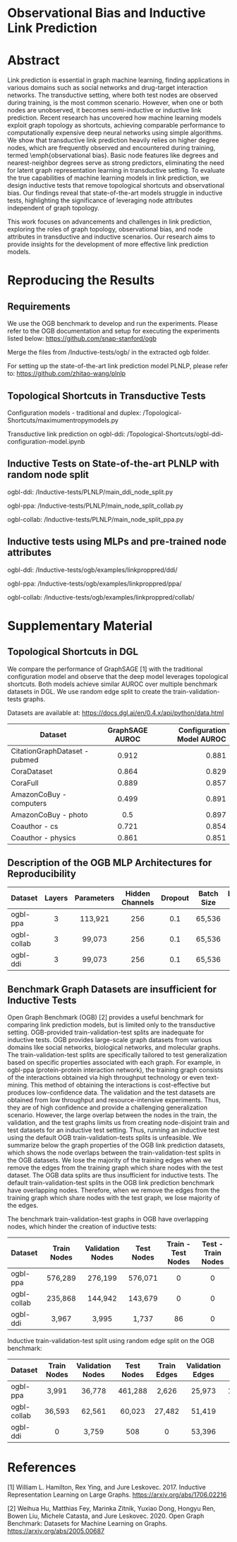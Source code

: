 # Observational Bias and Inductive Link Prediction

# Abstract 

Link prediction is essential in graph machine learning, finding applications in various domains such as social networks and drug-target interaction networks. The transductive setting, where both test nodes are observed during training, is the most common scenario. However, when one or both nodes are unobserved, it becomes semi-inductive or inductive link prediction. Recent research has uncovered how machine learning models exploit graph topology as shortcuts, achieving comparable performance to computationally expensive deep neural networks using simple algorithms. We show that transductive link prediction heavily relies on higher degree nodes, which are frequently observed and encountered during training, termed \emph{observational bias}. Basic node features like degrees and nearest-neighbor degrees serve as strong predictors, eliminating the need for latent graph representation learning in transductive setting. To evaluate the true capabilities of machine learning models in link prediction, we design inductive tests that remove topological shortcuts and observational bias. Our findings reveal that state-of-the-art models struggle in inductive tests, highlighting the significance of leveraging node attributes independent of graph topology. 

This work focuses on advancements and challenges in link prediction, exploring the roles of graph topology, observational bias, and node attributes in transductive and inductive scenarios. Our research aims to provide insights for the development of more effective link prediction models.

# Reproducing the Results 

## Requirements

We use the OGB benchmark to develop and run the experiments. Please refer to the OGB documentation and setup for executing the experiments listed below: https://github.com/snap-stanford/ogb

Merge the files from /Inductive-tests/ogb/ in the extracted ogb folder. 

For setting up the state-of-the-art link prediction model PLNLP, please refer to: https://github.com/zhitao-wang/plnlp

## Topological Shortcuts in Transductive Tests

Configuration models - traditional and duplex: /Topological-Shortcuts/maximumentropymodels.py

Transductive link prediction on ogbl-ddi: /Topological-Shortcuts/ogbl-ddi-configuration-model.ipynb

## Inductive Tests on State-of-the-art PLNLP with random node split

ogbl-ddi: /Inductive-tests/PLNLP/main_ddi_node_split.py

ogbl-ppa: /Inductive-tests/PLNLP/main_node_split_collab.py

ogbl-collab: /Inductive-tests/PLNLP/main_node_split_ppa.py

## Inductive tests using MLPs and pre-trained node attributes 

ogbl-ddi: /Inductive-tests/ogb/examples/linkproppred/ddi/

ogbl-ppa: /Inductive-tests/ogb/examples/linkproppred/ppa/

ogbl-collab: /Inductive-tests/ogb/examples/linkproppred/collab/

# Supplementary Material

## Topological Shortcuts in DGL

We compare the performance of GraphSAGE [1] with the traditional configuration model and observe that the deep model leverages topological shortcuts. Both models achieve similar AUROC over multiple benchmark datasets in DGL. We use random edge split to create the train-validation-tests graphs. 

Datasets are available at: https://docs.dgl.ai/en/0.4.x/api/python/data.html

| Dataset | GraphSAGE AUROC | Configuration Model AUROC | 
| --- | :---: | ---: |
| CitationGraphDataset - pubmed | 0.912 | 0.881 |
| CoraDataset | 0.864 | 0.829 |
| CoraFull  | 0.889 | 0.857 |
| AmazonCoBuy - computers | 0.499 | 0.891 |
| AmazonCoBuy - photo  | 0.5 | 0.897 |
| Coauthor - cs  | 0.721 | 0.854 |
| Coauthor - physics  | 0.861 | 0.851 |

## Description of the OGB MLP Architectures for Reproducibility

| Dataset | Layers | Parameters | Hidden Channels | Dropout | Batch Size | Learning Rate | Epochs
| --- | :---: | :---: | :---: | :---: | :---: | :---: | ---: |
| ogbl-ppa | 3 | 113,921 | 256 | 0.1 | 65,536 | 0.01 | 20 |
| ogbl-collab | 3 | 99,073 | 256 | 0.1 | 65,536 | 0.01 | 200 |
| ogbl-ddi | 3 | 99,073 | 256 | 0.1 | 65,536 | 0.01 | 100 |


## Benchmark Graph Datasets are insufficient for Inductive Tests

Open Graph Benchmark (OGB) [2] provides a useful benchmark for comparing link prediction models, but is limited only to the transductive setting. OGB-provided train-validation-test splits are inadequate for inductive tests. OGB  provides large-scale graph datasets from various domains like social networks, biological networks, and molecular graphs. The train-validation-test splits are specifically tailored to test generalization based on specific properties associated with each graph. For example, in ogbl-ppa (protein-protein interaction network), the training graph consists of the interactions obtained via high throughput technology or even text-mining. This method of obtaining the interactions is cost-effective but produces low-confidence data. The validation and the test datasets are obtained from low throughput and resource-intensive experiments. Thus, they are of high confidence and provide a challenging generalization scenario.
However, the large overlap between the nodes in the train, the validation, and the test graphs limits us from creating node-disjoint train and test datasets for an inductive test setting.
Thus, running an inductive test using the default OGB train-validation-tests splits is unfeasible. 
We summarize below the graph properties of the OGB link prediction datasets, which 
shows the node overlaps between the train-validation-test splits in the OGB datasets. We lose the majority of the training edges when we remove the edges from the training graph which share nodes with the test dataset. The OGB data splits are thus insufficient for inductive tests. 
The default train-validation-test splits in the OGB link prediction benchmark have overlapping nodes. Therefore, when we remove the edges from the training graph which share nodes with the test graph, we lose majority of the edges. 

The benchmark train-validation-test graphs in OGB have overlapping nodes, which hinder the creation of inductive tests:

| Dataset | Train Nodes | Validation Nodes | Test Nodes | Train - Test Nodes | Test - Train Nodes |
| :--- | :---: | :---: | :---: | :---: | :---: |
| ogbl-ppa | 576,289 | 276,199 | 576,071 | 0 | 0 |
| ogbl-collab | 235,868 | 144,942 | 143,679 | 0 | 0 |
| ogbl-ddi | 3,967 | 3,995 | 1,737 | 86 | 0 |

Inductive train-validation-test split using random edge split on the OGB benchmark:

| Dataset | Train Nodes | Validation Nodes | Test Nodes | Train Edges | Validation Edges | Test Edges | Edges lost |
| :--- | :---: | :---: | :---: | :---: | :---: | :---: | :---: |
| ogbl-ppa | 3,991 | 36,778 | 461,288 | 2,626 | 25,973 | 1,213,051 | 29,084,623 |
| ogbl-collab | 36,593 | 62,561 | 60,023 | 27,482 | 51,419 | 42,680 | 1,281,488 |
| ogbl-ddi | 0 | 3,759 | 508 | 0 | 53,396 | 5 | 445,109 |

# References 

[1] William L. Hamilton, Rex Ying, and Jure Leskovec. 2017. Inductive Representation Learning on Large Graphs. https://arxiv.org/abs/1706.02216

[2] Weihua Hu, Matthias Fey, Marinka Zitnik, Yuxiao Dong, Hongyu Ren, Bowen Liu, Michele Catasta, and Jure Leskovec. 2020. Open Graph Benchmark: Datasets for Machine Learning on Graphs. https://arxiv.org/abs/2005.00687
